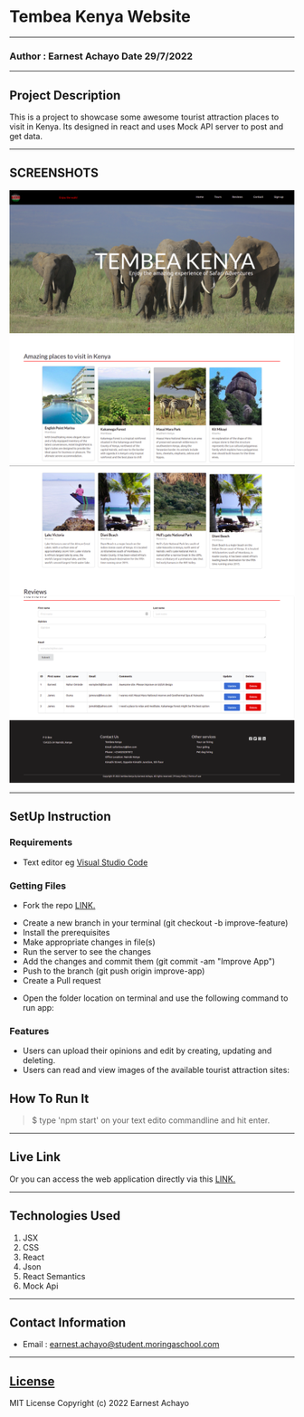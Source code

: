 # Tembea Kenya Website

---

### Author : Earnest Achayo Date 29/7/2022

---

## Project Description

This is a project to showcase some awesome tourist attraction places to visit in Kenya. Its designed in react and uses Mock API server to post and get data.

---

## SCREENSHOTS

![image](./public/images/1.png)
![image](./public/images/2.png)
![image](./public/images/3.png)
![image](./public/images/4.png)
![image](./public/images/5.png)

---

## SetUp Instruction

### Requirements

- Text editor eg [Visual Studio Code](https://code.visualstudio.com/download)

### Getting Files

- Fork the repo [LINK.](git@github.com:AchayoEarnest/travel_kenya_project_front_end.git)

* Create a new branch in your terminal (git checkout -b improve-feature)
* Install the prerequisites
* Make appropriate changes in file(s)
* Run the server to see the changes
* Add the changes and commit them (git commit -am "Improve App")
* Push to the branch (git push origin improve-app)
* Create a Pull request

- Open the folder location on terminal and use the following command to run app:

### Features

- Users can upload their opinions and edit by creating, updating and deleting.
- Users can read and view images of the available tourist attraction sites:

## How To Run It

> $ type 'npm start' on your text edito commandline and hit enter.

---

## Live Link

Or you can access the web application directly via this [LINK.](https://sparkling-rabanadas-ca4e6c.netlify.app/)

---

## Technologies Used

1. JSX
2. CSS
3. React
4. Json
5. React Semantics
6. Mock Api

---

## Contact Information

- Email : earnest.achayo@student.moringaschool.com

---

## [License](LICENSE)

MIT License
Copyright (c) 2022 Earnest Achayo
